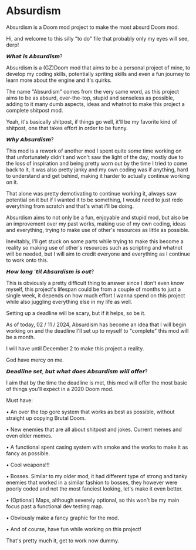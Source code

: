# Absurdism
Absurdism is a Doom mod project to make the most absurd Doom mod.


Hi, and welcome to this silly "to do" file that probably only my eyes will see, derp!

𝙒𝙝𝙖𝙩 𝙞𝙨 𝘼𝙗𝙨𝙪𝙧𝙙𝙞𝙨𝙢?

Absurdism is a (GZ)Doom mod that aims to be a personal project of mine, to develop my coding skills, 
potentially spriting skills and even a fun journey to learn more about the engine and it's quirks.

The name "Absurdism" comes from the very same word, as this project aims to be as absurd, over-the-top, stupid and senseless as possible, adding to it many dumb aspects, ideas and whatnot to make this project a complete shitpost mod.

Yeah, it's basically shitpost, if things go well, it'll be my favorite kind of shitpost, one that takes effort in order to be funny.

𝙒𝙝𝙮 𝘼𝙗𝙨𝙪𝙧𝙙𝙞𝙨𝙢?

This mod is a rework of another mod I spent quite some time working on that unfortunately didn't
and won't saw the light of the day, mostly due to the loss of inspiration and being pretty worn out
by the time I tried to come back to it, it was also pretty janky and my own coding was if anything, hard to understand and get behind, making it harder to actually continue working on it.

That alone was pretty demotivating to continue working it, always saw potential on it but if I wanted it to be something, I would need to just redo everything from scratch and that's what i'll be doing.

Absurdism aims to not only be a fun, enjoyable and stupid mod, but also be an improvement over my past works, making use of my own coding, ideas and everything, trying to make use of other's resources as little as possible.

Inevitably, I'll get stuck on some parts while trying to make this become a reality so making use of other's resources such as scripting and whatnot will be needed, but I will aim to credit everyone and everything as I continue to work onto this.

𝙃𝙤𝙬 𝙡𝙤𝙣𝙜 '𝙩𝙞𝙡 𝘼𝙗𝙨𝙪𝙧𝙙𝙞𝙨𝙢 𝙞𝙨 𝙤𝙪𝙩?

This is obviously a pretty difficult thing to answer since I don't even know myself, this project's lifespan could be from a couple of months to just a single week, it depends on how much effort I wanna spend on this project while also juggling everything else in my life as well.

Setting up a deadline will be scary, but if it helps, so be it.

As of today, 02 / 11 / 2024, Absurdism has become an idea that I will begin working on and the deadline I'll set up to myself to "complete" this mod will be a month.

I will have until December 2 to make this project a reality. 

God have mercy on me.

𝘿𝙚𝙖𝙙𝙡𝙞𝙣𝙚 𝙨𝙚𝙩, 𝙗𝙪𝙩 𝙬𝙝𝙖𝙩 𝙙𝙤𝙚𝙨 𝘼𝙗𝙨𝙪𝙧𝙙𝙞𝙨𝙢 𝙬𝙞𝙡𝙡 𝙤𝙛𝙛𝙚𝙧?

I aim that by the time the deadline is met, this mod will offer the most basic of things you'll expect in a 2020 Doom mod.

Must have:

• An over the top gore system that works as best as possible, without straight up copying Brutal Doom.

• New enemies that are all about shitpost and jokes. Current memes and even older memes.

• A functional spent casing system with smoke and the works to make it as fancy as possible.

• Cool weapons!!!

• Bosses. Similar to my older mod, it had different type of strong and tanky enemies that worked in a similar fashion to bosses, they however were poorly coded and not the most fanciest looking, let's make it even better.

• (Optional) Maps, although severely optional, so this won't be my main focus past a functional dev testing map.

• Obviously make a fancy graphic for the mod.

• And of course, have fun while working on this project!

That's pretty much it, get to work now dummy.
